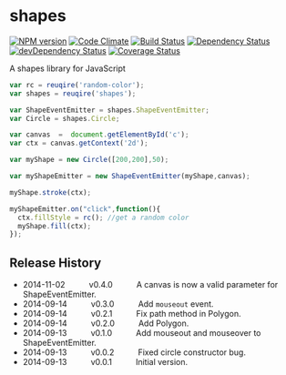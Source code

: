 # shapes
[![NPM version](https://badge.fury.io/js/shapes.svg)](http://badge.fury.io/js/shapes)
[![Code Climate](https://codeclimate.com/github/tillarnold/shapes/badges/gpa.svg)](https://codeclimate.com/github/tillarnold/shapes)
[![Build Status](https://travis-ci.org/tillarnold/shapes.svg?branch=master)](https://travis-ci.org/tillarnold/shapes)
[![Dependency Status](https://david-dm.org/tillarnold/shapes.svg)](https://david-dm.org/tillarnold/shapes)
[![devDependency Status](https://david-dm.org/tillarnold/shapes/dev-status.svg)](https://david-dm.org/tillarnold/shapes#info=devDependencies)
[![Coverage Status](https://coveralls.io/repos/tillarnold/shapes/badge.svg?branch=master)](https://coveralls.io/r/tillarnold/shapes?branch=master)

A shapes library for JavaScript

```js
var rc = reuqire('random-color');
var shapes = reuqire('shapes');

var ShapeEventEmitter = shapes.ShapeEventEmitter;
var Circle = shapes.Circle;

var canvas  =  document.getElementById('c');
var ctx = canvas.getContext('2d');

var myShape = new Circle([200,200],50);

var myShapeEmitter = new ShapeEventEmitter(myShape,canvas);

myShape.stroke(ctx);

myShapeEmitter.on("click",function(){
  ctx.fillStyle = rc(); //get a random color
  myShape.fill(ctx);
});

```
## Release History
* 2014-11-02   v0.4.0   A canvas is now a valid parameter for ShapeEventEmitter.
* 2014-09-14   v0.3.0   Add `mouseout` event.
* 2014-09-14   v0.2.1   Fix path method in Polygon.
* 2014-09-14   v0.2.0   Add Polygon.
* 2014-09-13   v0.1.0   Add mouseout and mouseover to ShapeEventEmitter.
* 2014-09-13   v0.0.2   Fixed circle constructor bug.
* 2014-09-13   v0.0.1   Initial version.
